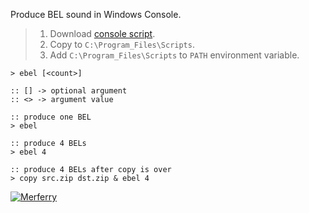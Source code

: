 Produce BEL sound in Windows Console.
> 1. Download [console script](https://raw.githubusercontent.com/winp/extra-bel/master/ecd.cmd).
> 2. Copy to `C:\Program_Files\Scripts`.
> 3. Add `C:\Program_Files\Scripts` to `PATH` environment variable.


```batch
> ebel [<count>]

:: [] -> optional argument
:: <> -> argument value
```

```batch
:: produce one BEL
> ebel

:: produce 4 BELs
> ebel 4

:: produce 4 BELs after copy is over
> copy src.zip dst.zip & ebel 4
```


[![Merferry](https://i.imgur.com/HgNA3W8.jpg)](https://merferry.github.io)
